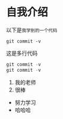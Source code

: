 # 自我介绍

以下是`我学到的一个代码`


    git commit -v
    
这是多行代码   

```javascript
git commit -v
git commit -v
```

1. 我的老师
2. 很棒

* 努力学习
* 哈哈哈
